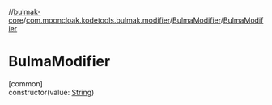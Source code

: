 //[bulmak-core](../../../index.md)/[com.mooncloak.kodetools.bulmak.modifier](../index.md)/[BulmaModifier](index.md)/[BulmaModifier](-bulma-modifier.md)

# BulmaModifier

[common]\
constructor(value: [String](https://kotlinlang.org/api/core/kotlin-stdlib/kotlin/-string/index.html))
